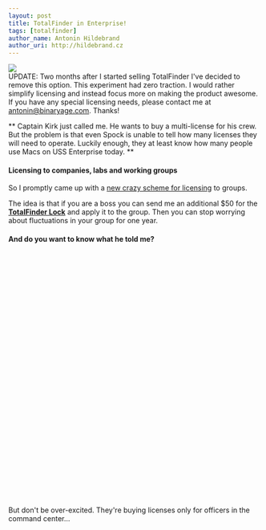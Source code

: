 ```yaml
---
layout: post
title: TotalFinder in Enterprise!
tags: [totalfinder]
author_name: Antonin Hildebrand
author_uri: http://hildebrand.cz
---
```


<img src="{{site.url}}/shared/img/totalfinder-icon-lock.png" class="intro-icon"/>

<div class="blog-update">UPDATE: Two months after I started selling TotalFinder I've decided to remove this option. This experiment had zero traction. I would rather simplify licensing and instead focus more on making the product awesome. If you have any special licensing needs, please contact me at <a href="mailto:antonin@binaryage.com">antonin@binaryage.com</a>. Thanks!</div>

** Captain Kirk just called me. He wants to buy a multi-license for his crew. But the problem is that even Spock is unable to tell how many licenses they will need to operate. Luckily enough, they at least know how many people use Macs on USS Enterprise today. **

#### Licensing to companies, labs and working groups

So I promptly came up with a [new crazy scheme for licensing](http://totalfinder.binaryage.com/office-license) to groups. 

The idea is that if you are a boss you can send me an additional $50 for the **[TotalFinder Lock](https://sites.fastspring.com/binaryage/instant/totalfinderlock)** and apply it to the group. Then you can stop worrying about fluctuations in your group for one year.

#### And do you want to know what he told me?

<object width="620" height="490"><param name="movie" value="http://www.youtube.com/v/sghncnGkFAo?fs=1&amp;hl=en_US"></param><param name="allowFullScreen" value="true"></param><param name="allowscriptaccess" value="always"></param><embed src="http://www.youtube.com/v/sghncnGkFAo?fs=1&amp;hl=en_US" type="application/x-shockwave-flash" allowscriptaccess="always" allowfullscreen="true" width="620" height="490"></embed></object>

But don't be over-excited. They're buying licenses only for officers in the command center...